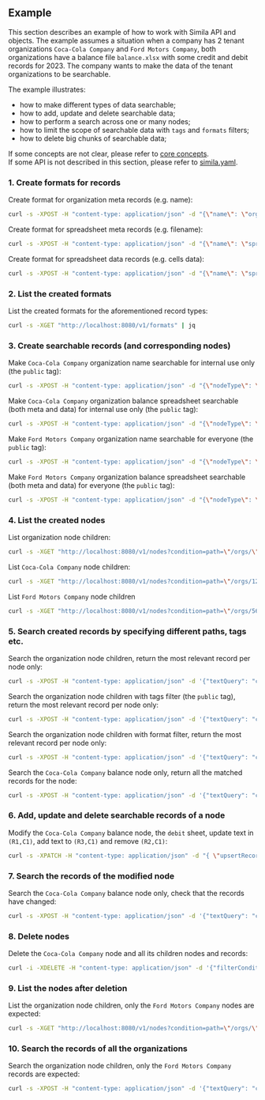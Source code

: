 ## Example

This section describes an example of how to work with Simila API and objects. The example assumes a situation when a company has 2 tenant organizations `Coca-Cola Company` and `Ford Motors Company`, both organizations have a balance file `balance.xlsx` with some credit and debit records for 2023. The company wants to make the data of the tenant organizations to be searchable.

The example illustrates:

- how to make different types of data searchable;
- how to add, update and delete searchable data;
- how to perform a search across one or many nodes;
- how to limit the scope of searchable data with `tags` and `formats` filters;
- how to delete big chunks of searchable data;

If some concepts are not clear, please refer to [core concepts](../docs/concepts.md).   
If some API is not described in this section, please refer to [simila.yaml](../api/openapi/v1/simila.yaml).

### 1. Create formats for records

Create format for organization meta records (e.g. name):

```bash
curl -s -XPOST -H "content-type: application/json" -d "{\"name\": \"organizationsMeta\", \"basis\": \"`echo '[{"name": "table", "type": "string"}, {"name": "id", "type": "integer"}, {"name": "column", "type": "string"}]' | base64`\"}" "http://localhost:8080/v1/formats" | jq
```

Create format for spreadsheet meta records (e.g. filename):

```bash
curl -s -XPOST -H "content-type: application/json" -d "{\"name\": \"spreadsheetsMeta\", \"basis\": \"`echo '[{"name": "path", "type": "string"}, {"name": "filename", "type": "string"}]' | base64`\"}" "http://localhost:8080/v1/formats" | jq
```

Create format for spreadsheet data records (e.g. cells data):

```bash
curl -s -XPOST -H "content-type: application/json" -d "{\"name\": \"spreadsheetsData\", \"basis\": \"`echo '[{"name": "sheet", "type": "string"}, {"name": "row", "type": "string"}, {"name": "col", "type": "string"}]' | base64`\"}" "http://localhost:8080/v1/formats" | jq
```

### 2. List the created formats

List the created formats for the aforementioned record types:

```bash
curl -s -XGET "http://localhost:8080/v1/formats" | jq
```

### 3. Create searchable records (and corresponding nodes)

Make `Coca-Cola Company` organization name searchable for internal use only (the `public` tag):

```bash 
curl -s -XPOST -H "content-type: application/json" -d "{\"nodeType\": \"folder\", \"tags\": {\"public\": \"false\"}, \"records\": [{\"id\":\"organizations|1234|name\", \"format\": \"organizationsMeta\", \"segment\": \"Coca-Cola Company\", \"rankMultiplier\": 2.0, \"vector\": \"`echo '["organizations", "1234", "name"]' | base64`\"}]}" "http://localhost:8080/v1/nodes/%2Forgs%2F1234/records" | jq
```

Make `Coca-Cola Company` organization balance spreadsheet searchable (both meta and data) for internal use only (the `public` tag):

```bash
curl -s -XPOST -H "content-type: application/json" -d "{\"nodeType\": \"document\", \"tags\": {\"public\": \"false\"}, \"records\": [{\"id\":\"/spreadsheets/2023|balance.xlsx|name\", \"format\": \"spreadsheetsMeta\", \"segment\": \"company balance 2023\", \"rankMultiplier\": 1.5, \"vector\": \"`echo '["/spreadsheets/2023", "balance.xlsx"]' | base64`\"}, {\"id\":\"debit|R1|C1\", \"format\": \"spreadsheetsData\", \"segment\": \"outgoing company transfer \$100\", \"rankMultiplier\": 1.0, \"vector\": \"`echo '["debit", "R1", "C1"]' | base64`\"}, {\"id\":\"debit|R2|C1\", \"format\": \"spreadsheetsData\", \"segment\": \"outgoing company transfer \$200\", \"rankMultiplier\": 1.0, \"vector\": \"`echo '["debit", "R2", "C1"]' | base64`\"}, {\"id\":\"credit|R1|C1\", \"format\": \"spreadsheetsData\", \"segment\": \"incoming company transfer \$1000\", \"rankMultiplier\": 1.0, \"vector\": \"`echo '["credit", "R1", "C1"]' | base64`\"}, {\"id\":\"credit|R2|C1\", \"format\": \"spreadsheetsData\", \"segment\": \"incoming company transfer \$2000\", \"rankMultiplier\": 1.0, \"vector\": \"`echo '["credit", "R2", "C1"]' | base64`\"}]}" "http://localhost:8080/v1/nodes/%2Forgs%2F1234%2Fbalance.xlsx/records" | jq
```

Make `Ford Motors Company` organization name searchable for everyone (the `public` tag):

```bash
curl -s -XPOST -H "content-type: application/json" -d "{\"nodeType\": \"folder\", \"tags\": {\"public\": \"true\"}, \"records\": [{\"id\":\"organizations|5678|name\", \"format\": \"organizationsMeta\", \"segment\": \"Ford Motors Company\", \"rankMultiplier\": 2.0, \"vector\": \"`echo '["organizations", "5678", "name"]' | base64`\"}]}" "http://localhost:8080/v1/nodes/%2Forgs%2F5678/records" | jq
```

Make `Ford Motors Company` organization balance spreadsheet searchable (both meta and data) for everyone (the `public` tag):

```bash
curl -s -XPOST -H "content-type: application/json" -d "{\"nodeType\": \"document\", \"tags\": {\"public\": \"true\"}, \"records\": [{\"id\":\"/spreadsheets/2023|balance.xlsx|name\", \"format\": \"spreadsheetsMeta\", \"segment\": \"company balance 2023\", \"rankMultiplier\": 1.5, \"vector\": \"`echo '["/spreadsheets/2023", "balance.xlsx"]' | base64`\"}, {\"id\":\"debit|R1|C1\", \"format\": \"spreadsheetsData\", \"segment\": \"outgoing company transfer \$300\", \"rankMultiplier\": 1.0, \"vector\": \"`echo '["debit", "R1", "C1"]' | base64`\"}, {\"id\":\"debit|R2|C1\", \"format\": \"spreadsheetsData\", \"segment\": \"outgoing company transfer \$600\", \"rankMultiplier\": 1.0, \"vector\": \"`echo '["debit", "R2", "C1"]' | base64`\"}, {\"id\":\"credit|R1|C1\", \"format\": \"spreadsheetsData\", \"segment\": \"incoming company transfer \$3000\", \"rankMultiplier\": 1.0, \"vector\": \"`echo '["credit", "R1", "C1"]' | base64`\"}, {\"id\":\"credit|R2|C1\", \"format\": \"spreadsheetsData\", \"segment\": \"incoming company transfer \$6000\", \"rankMultiplier\": 1.0, \"vector\": \"`echo '["credit", "R2", "C1"]' | base64`\"}]}" "http://localhost:8080/v1/nodes/%2Forgs%2F5678%2Fbalance.xlsx/records" | jq
```

### 4. List the created nodes

List organization node children:

```bash
curl -s -XGET "http://localhost:8080/v1/nodes?condition=path=\"/orgs/\"" | jq
```

List `Coca-Cola Company` node children:

```bash
curl -s -XGET "http://localhost:8080/v1/nodes?condition=path=\"/orgs/1234/\"" | jq
```

List `Ford Motors Company` node children

```bash
curl -s -XGET "http://localhost:8080/v1/nodes?condition=path=\"/orgs/5678/\"" | jq
```

### 5. Search created records by specifying different paths, tags etc.

Search the organization node children, return the most relevant record per node only:

```bash
curl -s -XPOST -H "content-type: application/json" -d '{"textQuery": "company", "filterConditions": "path like \"/orgs/%\"", "offset":0, "limit":100}' "http://localhost:8080/v1/search" | jq
```

Search the organization node children with tags filter (the `public` tag), return the most relevant record per node only:

```bash
curl -s -XPOST -H "content-type: application/json" -d '{"textQuery": "company", "filterConditions": "path like \"/orgs/%\" and tag(\"public\") = \"true\"", "offset":0, "limit":100}' "http://localhost:8080/v1/search" | jq
```

Search the organization node children with format filter, return the most relevant record per node only:

```bash
curl -s -XPOST -H "content-type: application/json" -d '{"textQuery": "company", "filterConditions": "path like \"/orgs/%\" and format = \"organizationsMeta\"", "offset":0, "limit":100}' "http://localhost:8080/v1/search" | jq
```

Search the `Coca-Cola Company` balance node only, return all the matched records for the node:

```bash
curl -s -XPOST -H "content-type: application/json" -d '{"textQuery": "company", "filterConditions": "node = \"/orgs/1234/balance.xlsx\"", "groupByPathOff": true, "offset":0, "limit":100}' "http://localhost:8080/v1/search" | jq
```

### 6. Add, update and delete searchable records of a node

Modify the `Coca-Cola Company` balance node, the `debit` sheet, update text in `(R1,C1)`, add text to `(R3,C1)` and remove `(R2,C1)`:

```bash
curl -s -XPATCH -H "content-type: application/json" -d "{ \"upsertRecords\": [{\"id\": \"debit|R1|C1\", \"format\": \"spreadsheetsData\", \"segment\": \"updated outgoing company transfer \$2000000\", \"vector\": \"`echo '["debit", "R1", "C1"]' | base64`\"}, {\"id\": \"debit|R3|C1\", \"format\": \"spreadsheetsData\", \"segment\": \"added outgoing company transfer \$3000000\", \"vector\": \"`echo '["debit", "R3", "C1"]' | base64`\"}], \"deleteRecords\": [{\"id\": \"debit|R2|C1\"}]}" "http://localhost:8080/v1/nodes/%2Forgs%2F1234%2Fbalance.xlsx/records" | jq
```

### 7. Search the records of the modified node

Search the `Coca-Cola Company` balance node only, check that the records have changed:

```bash
curl -s -XPOST -H "content-type: application/json" -d '{"textQuery": "company", "filterConditions": "node = \"/orgs/1234/balance.xlsx\"", "groupByPathOff": true, "offset":0, "limit":100}' "http://localhost:8080/v1/search" | jq
```

### 8. Delete nodes

Delete the `Coca-Cola Company` node and all its children nodes and records:

```bash
curl -i -XDELETE -H "content-type: application/json" -d '{"filterConditions": "node = \"/orgs/1234\"", "force": true}' "http://localhost:8080/v1/nodes"
```

### 9. List the nodes after deletion

List the organization node children, only the `Ford Motors Company` nodes are expected:

```bash 
curl -s -XGET "http://localhost:8080/v1/nodes?condition=path=\"/orgs/\"" | jq
```

### 10. Search the records of all the organizations

Search the organization node children, only the `Ford Motors Company` records are expected:

```bash
curl -s -XPOST -H "content-type: application/json" -d '{"textQuery": "company", "filterConditions": "path like \"/%\"", "offset":0, "limit":100}' "http://localhost:8080/v1/search" | jq
```
